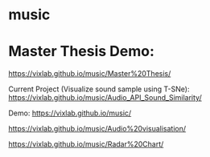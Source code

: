 # music
# Master Thesis Demo:
https://vixlab.github.io/music/Master%20Thesis/

Current Project (Visualize sound sample using T-SNe): 
https://vixlab.github.io/music/Audio_API_Sound_Similarity/

Demo: https://vixlab.github.io/music/


https://vixlab.github.io/music/Audio%20visualisation/


https://vixlab.github.io/music/Radar%20Chart/
